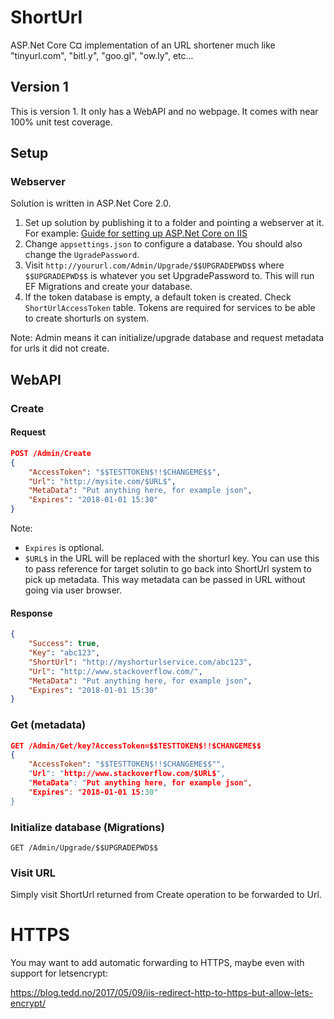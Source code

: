 # ShortUrl
ASP.Net Core C¤ implementation of an URL shortener much like "tinyurl.com", "bitl.y", "goo.gl", "ow.ly", etc...

## Version 1
This is version 1. It only has a WebAPI and no webpage.
It comes with near 100% unit test coverage.

## Setup
### Webserver
Solution is written in ASP.Net Core 2.0.

 1. Set up solution by publishing it to a folder and pointing a webserver at it. 
 For example: [Guide for setting up ASP.Net Core on IIS](https://docs.microsoft.com/en-us/aspnet/core/publishing/iis?tabs=aspnetcore2x)
 2. Change `appsettings.json` to configure a database. You should also change the `UgradePassword`.
 3. Visit `http://yoururl.com/Admin/Upgrade/$$UPGRADEPWD$$` where `$$UPGRADEPWD$$` is whatever you set UpgradePassword to. This will run EF Migrations and create your database.
 4. If the token database is empty, a default token is created. Check `ShortUrlAccessToken` table.
 Tokens are required for services to be able to create shorturls on system.

Note: Admin means it can initialize/upgrade database and request metadata for urls it did not create.

## WebAPI
### Create
#### Request
```json
POST /Admin/Create
{
	"AccessToken": "$$TESTTOKEN$!!$CHANGEME$$",
	"Url": "http://mysite.com/$URL$",
	"MetaData": "Put anything here, for example json",
	"Expires": "2018-01-01 15:30"
}
```

Note:
* `Expires` is optional.
* `$URL$` in the URL will be replaced with the shorturl key. You can use this to pass reference for target solutin to go back into ShortUrl system to pick up metadata. This way metadata can be passed in URL without going via user browser.

#### Response
```json
{
	"Success": true,
	"Key": "abc123",
	"ShortUrl": "http://myshorturlservice.com/abc123",
	"Url": "http://www.stackoverflow.com/",
	"MetaData": "Put anything here, for example json",
	"Expires": "2018-01-01 15:30"
}
```

### Get (metadata)
```json
GET /Admin/Get/key?AccessToken=$$TESTTOKEN$!!$CHANGEME$$
{
	"AccessToken": "$$TESTTOKEN$!!$CHANGEME$$"",
	"Url": "http://www.stackoverflow.com/$URL$",
	"MetaData": "Put anything here, for example json",
	"Expires": "2018-01-01 15:30"
}
```

### Initialize database (Migrations)
<pre><code>GET /Admin/Upgrade/$$UPGRADEPWD$$</code></pre>

### Visit URL
Simply visit ShortUrl returned from Create operation to be forwarded to Url.

# HTTPS
You may want to add automatic forwarding to HTTPS, maybe even with support for letsencrypt:

https://blog.tedd.no/2017/05/09/iis-redirect-http-to-https-but-allow-lets-encrypt/
